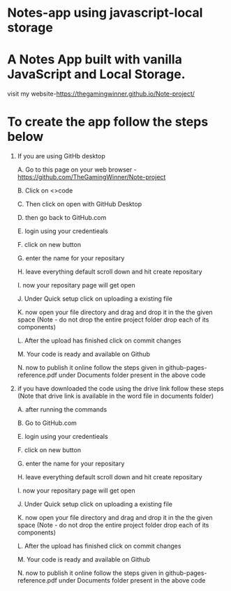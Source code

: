 # Notes-app using javascript-local storage

# A Notes App built with vanilla JavaScript and Local Storage.
 visit my website-https://thegamingwinner.github.io/Note-project/


# To create the app follow the steps below
1. If you are using GitHb desktop

   A. Go to this page on your web browser -https://github.com/TheGamingWinner/Note-project

   B. Click on <>code

   C. Then click on open with GitHub Desktop

   D. then go back to GitHub.com

   E. login using your credentieals

   F. click on new button
    
   G. enter the name for your repositary

   H. leave everything default scroll down and hit create repositary

   I. now your repositary page will get open

   J. Under Quick setup click on uploading a existing file

   K. now open your file directory and drag and drop it in the the given space (Note - do not drop the entire project folder drop each of its components)

   L. After the upload has finished click on commit changes

   M. Your code is ready and available on Github

   N. now to publish it online follow the steps given in github-pages-reference.pdf under Documents folder present in the above code

3. if you have downloaded the code using the drive link follow these steps (Note that drive link is available in the word file in documents folder) 

   A. after running the commands     

   B. Go to GitHub.com

   E. login using your credentieals

   F. click on new button
    
   G. enter the name for your repositary

   H. leave everything default scroll down and hit create repositary

   I. now your repositary page will get open

   J. Under Quick setup click on uploading a existing file

   K. now open your file directory and drag and drop it in the the given space (Note - do not drop the entire project folder drop each of its components)

   L. After the upload has finished click on commit changes

   M. Your code is ready and available on Github

   N. now to publish it online follow the steps given in github-pages-reference.pdf under Documents folder present in the above code


